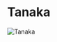 # Tanaka

![Tanaka](https://static.wikia.nocookie.net/chainsaw-man/images/9/93/Mr_tanaka.png/revision/latest?cb=20220827185421)

